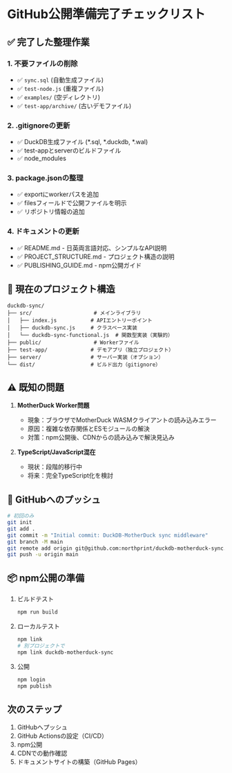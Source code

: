 # GitHub公開準備完了チェックリスト

## ✅ 完了した整理作業

### 1. 不要ファイルの削除
- ✅ `sync.sql` (自動生成ファイル)
- ✅ `test-node.js` (重複ファイル)
- ✅ `examples/` (空ディレクトリ)
- ✅ `test-app/archive/` (古いデモファイル)

### 2. .gitignoreの更新
- ✅ DuckDB生成ファイル (*.sql, *.duckdb, *.wal)
- ✅ test-appとserverのビルドファイル
- ✅ node_modules

### 3. package.jsonの整理
- ✅ exportにworkerパスを追加
- ✅ filesフィールドで公開ファイルを明示
- ✅ リポジトリ情報の追加

### 4. ドキュメントの更新
- ✅ README.md - 日英両言語対応、シンプルなAPI説明
- ✅ PROJECT_STRUCTURE.md - プロジェクト構造の説明
- ✅ PUBLISHING_GUIDE.md - npm公開ガイド

## 📁 現在のプロジェクト構造

```
duckdb-sync/
├── src/                    # メインライブラリ
│   ├── index.js           # APIエントリーポイント
│   ├── duckdb-sync.js     # クラスベース実装
│   └── duckdb-sync-functional.js  # 関数型実装（実験的）
├── public/                 # Workerファイル
├── test-app/              # デモアプリ（独立プロジェクト）
├── server/                # サーバー実装（オプション）
└── dist/                  # ビルド出力（gitignore）
```

## ⚠️ 既知の問題

1. **MotherDuck Worker問題**
   - 現象：ブラウザでMotherDuck WASMクライアントの読み込みエラー
   - 原因：複雑な依存関係とESモジュールの解決
   - 対策：npm公開後、CDNからの読み込みで解決見込み

2. **TypeScript/JavaScript混在**
   - 現状：段階的移行中
   - 将来：完全TypeScript化を検討

## 🚀 GitHubへのプッシュ

```bash
# 初回のみ
git init
git add .
git commit -m "Initial commit: DuckDB-MotherDuck sync middleware"
git branch -M main
git remote add origin git@github.com:northprint/duckdb-motherduck-sync.git
git push -u origin main
```

## 📦 npm公開の準備

1. ビルドテスト
   ```bash
   npm run build
   ```

2. ローカルテスト
   ```bash
   npm link
   # 別プロジェクトで
   npm link duckdb-motherduck-sync
   ```

3. 公開
   ```bash
   npm login
   npm publish
   ```

## 次のステップ

1. GitHubへプッシュ
2. GitHub Actionsの設定（CI/CD）
3. npm公開
4. CDNでの動作確認
5. ドキュメントサイトの構築（GitHub Pages）